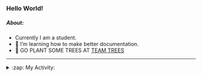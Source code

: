 ### Hello World!

##### About:
- Currently I am a student.
- 🌱 I’m learning how to make better documentation.
- 🌱 GO PLANT SOME TREES AT [TEAM TREES](https://teamtrees.org/)

---
<details>
  <summary>:zap: My Activity:</summary>
  
<!--START_SECTION:waka-->
![Code Time](http://img.shields.io/badge/Code%20Time-1%2C159%20hrs%2016%20mins-blue)

**I'm a Night 🦉** 

```text
🌞 Morning                1747 commits        ██░░░░░░░░░░░░░░░░░░░░░░░   09.84 % 
🌆 Daytime                6100 commits        █████████░░░░░░░░░░░░░░░░   34.35 % 
🌃 Evening                5072 commits        ███████░░░░░░░░░░░░░░░░░░   28.56 % 
🌙 Night                  4838 commits        ███████░░░░░░░░░░░░░░░░░░   27.25 % 
```
📅 **I'm Most Productive on Wednesday** 

```text
Monday                   2557 commits        ████░░░░░░░░░░░░░░░░░░░░░   14.40 % 
Tuesday                  2398 commits        ███░░░░░░░░░░░░░░░░░░░░░░   13.50 % 
Wednesday                4139 commits        ██████░░░░░░░░░░░░░░░░░░░   23.31 % 
Thursday                 2260 commits        ███░░░░░░░░░░░░░░░░░░░░░░   12.73 % 
Friday                   1800 commits        ███░░░░░░░░░░░░░░░░░░░░░░   10.14 % 
Saturday                 1567 commits        ██░░░░░░░░░░░░░░░░░░░░░░░   08.82 % 
Sunday                   3036 commits        ████░░░░░░░░░░░░░░░░░░░░░   17.10 % 
```


📊 **This Week I Spent My Time On** 

```text
🔥 Editors: 
VS Code                  2 hrs 38 mins       ████████████████░░░░░░░░░   63.89 % 
IntelliJ                 1 hr 29 mins        █████████░░░░░░░░░░░░░░░░   36.11 % 

🐱‍💻 Projects: 
praise                   2 hrs 37 mins       ████████████████░░░░░░░░░   63.33 % 
intro                    1 hr 29 mins        █████████░░░░░░░░░░░░░░░░   36.11 % 
CSF31                    1 min               ░░░░░░░░░░░░░░░░░░░░░░░░░   00.49 % 
giveth-dapps-v2          0 secs              ░░░░░░░░░░░░░░░░░░░░░░░░░   00.07 % 
```


 Last Updated on 11/08/2023 22:10:15 UTC
<!--END_SECTION:waka-->
</details>
